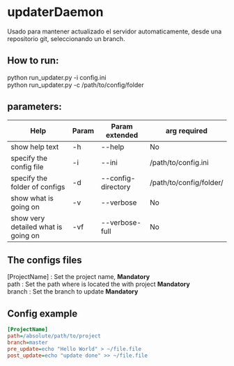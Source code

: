 # updaterDaemon

Usado para mantener actualizado el servidor automaticamente, desde una repositorio git,
seleccionando un branch.

How to run:
----------------------------------------------------------------------
python run_updater.py -i config.ini  
python run_updater.py -c /path/to/config/folder

parameters:
-----------------------------------------------------
| Help        | Param | Param extended         | arg required |
| ------------- |-------------| -----| ----|
| show help text   | -h  |--help  | No |
| specify the config file      | -i   | --ini|  /path/to/config.ini |
| specify the folder of configs | -d      | --config-directory|  /path/to/config/folder/ |
| show what is going on| -v | --verbose| No|
| show very detailed what is going on| -vf | --verbose-full |No | 

The configs files 
-------------------------------------------------------------------
[ProjectName] : Set the project name, **Mandatory**   
path : Set the path where is located the with project **Mandatory**  
branch : Set the branch to update **Mandatory**  
 
 Config example
--------------------------------------------------------------------

```ini
[ProjectName]
path=/absolute/path/to/project
branch=master
pre_update=echo "Hello World" > ~/file.file
post_update=echo "update done" >> ~/file.file
```
